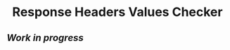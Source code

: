 <div align="center">
    <!--<img src="https://raw.githubusercontent.com/SimGus/chrome-addon-v3-starter/master/logo/logo-128.png"/>-->
    <h1>Response Headers Values Checker</h1>
</div>

## <i align="center">Work in progress</i>
